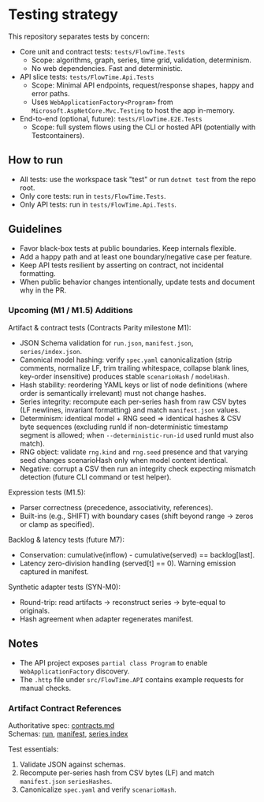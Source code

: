 # Testing strategy

This repository separates tests by concern:

- Core unit and contract tests: `tests/FlowTime.Tests`
  - Scope: algorithms, graph, series, time grid, validation, determinism.
  - No web dependencies. Fast and deterministic.
- API slice tests: `tests/FlowTime.Api.Tests`
  - Scope: Minimal API endpoints, request/response shapes, happy and error paths.
  - Uses `WebApplicationFactory<Program>` from `Microsoft.AspNetCore.Mvc.Testing` to host the app in-memory.
- End-to-end (optional, future): `tests/FlowTime.E2E.Tests`
  - Scope: full system flows using the CLI or hosted API (potentially with Testcontainers).

## How to run

- All tests: use the workspace task "test" or run `dotnet test` from the repo root.
- Only core tests: run in `tests/FlowTime.Tests`.
- Only API tests: run in `tests/FlowTime.Api.Tests`.

## Guidelines

- Favor black-box tests at public boundaries. Keep internals flexible.
- Add a happy path and at least one boundary/negative case per feature.
- Keep API tests resilient by asserting on contract, not incidental formatting.
- When public behavior changes intentionally, update tests and document why in the PR.

### Upcoming (M1 / M1.5) Additions

Artifact & contract tests (Contracts Parity milestone M1):

* JSON Schema validation for `run.json`, `manifest.json`, `series/index.json`.
* Canonical model hashing: verify `spec.yaml` canonicalization (strip comments, normalize LF, trim trailing whitespace, collapse blank lines, key-order insensitive) produces stable `scenarioHash` / `modelHash`.
* Hash stability: reordering YAML keys or list of node definitions (where order is semantically irrelevant) must not change hashes.
* Series integrity: recompute each per-series hash from raw CSV bytes (LF newlines, invariant formatting) and match `manifest.json` values.
* Determinism: identical model + RNG seed ⇒ identical hashes & CSV byte sequences (excluding runId if non-deterministic timestamp segment is allowed; when `--deterministic-run-id` used runId must also match).
* RNG object: validate `rng.kind` and `rng.seed` presence and that varying seed changes scenarioHash only when model content identical.
* Negative: corrupt a CSV then run an integrity check expecting mismatch detection (future CLI command or test helper).

Expression tests (M1.5):
- Parser correctness (precedence, associativity, references).
- Built-ins (e.g., SHIFT) with boundary cases (shift beyond range → zeros or clamp as specified).

Backlog & latency tests (future M7):
- Conservation: cumulative(inflow) - cumulative(served) == backlog[last].
- Latency zero-division handling (served[t] == 0). Warning emission captured in manifest.

Synthetic adapter tests (SYN-M0):
- Round-trip: read artifacts → reconstruct series → byte-equal to originals.
- Hash agreement when adapter regenerates manifest.

## Notes

- The API project exposes `partial class Program` to enable `WebApplicationFactory` discovery.
- The `.http` file under `src/FlowTime.API` contains example requests for manual checks.

### Artifact Contract References

Authoritative spec: [contracts.md](contracts.md)  
Schemas: [run](schemas/run.schema.json), [manifest](schemas/manifest.schema.json), [series index](schemas/series-index.schema.json)

Test essentials:
1. Validate JSON against schemas.
2. Recompute per-series hash from CSV bytes (LF) and match `manifest.json` `seriesHashes`.
3. Canonicalize `spec.yaml` and verify `scenarioHash`.
